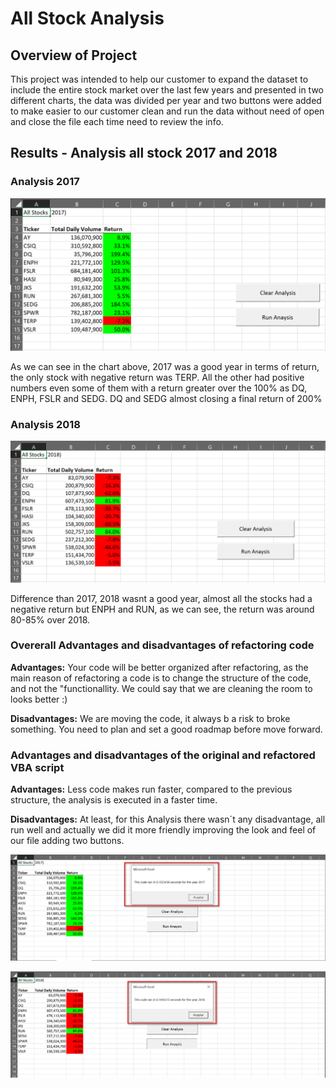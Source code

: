 # All Stock Analysis


## Overview of Project


This project was intended to help our customer to expand the dataset to include the entire stock market over the last few years and presented in two different charts, the data was divided per year and two buttons were added to make easier to our customer clean and run the data without need of open and close the file each time need to review the info.

## Results - Analysis all stock 2017 and 2018 

### Analysis 2017

![All stock 2017](https://github.com/Kenovy/stock-analysis/blob/main/Resources/2017.png)

As we can see in the chart above, 2017 was a good year in terms of return, the only stock with negative return was TERP. All the other had positive numbers even some of them with a return greater over the 100% as DQ, ENPH, FSLR and SEDG. DQ and SEDG almost closing a final return of 200%

### Analysis 2018

![All stock 2018](https://github.com/Kenovy/stock-analysis/blob/main/Resources/2018.png)

Difference than 2017, 2018 wasnt a good year, almost all the stocks had a negative return but ENPH and RUN, as we can see, the return was around  80-85% over 2018. 


### Overerall Advantages and disadvantages of refactoring code


**Advantages:** Your code will be better organized after refactoring, as the main reason of refactoring a code is to change the structure of the code, and not the "functionallity. We could say that we are cleaning the room to looks better :) 

**Disadvantages:** We are moving the code, it always b a risk to broke something. You need to plan and set a good roadmap before move forward. 


### Advantages and disadvantages of the original and refactored VBA script

**Advantages:** Less code makes run faster, compared to the previous structure, the analysis is executed in a faster time.

**Disadvantages:** At least, for this Analysis there wasn´t any disadvantage, all run well and actually we did it more friendly improving the look and feel of our file adding two buttons.   

![Rune Time Analysis 2017 ](https://github.com/Kenovy/stock-analysis/blob/main/Resources/RunTime2017.png)


![Rune Time Analysis 2018 ](https://github.com/Kenovy/stock-analysis/blob/main/Resources/RunTime2018.png)


